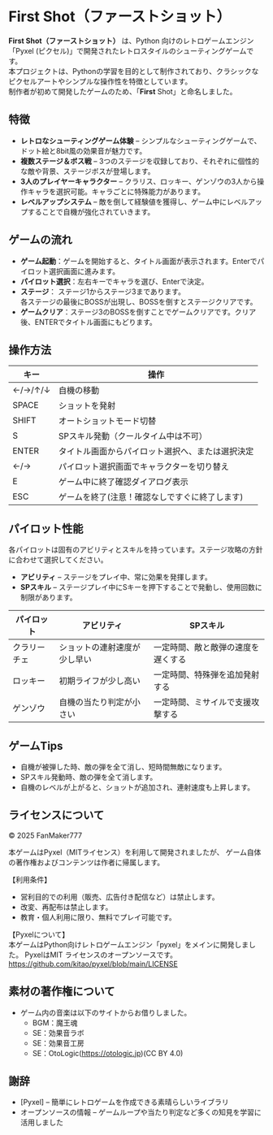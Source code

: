 # First Shot（ファーストショット）

**First Shot（ファーストショット）** は、Python 向けのレトロゲームエンジン「Pyxel (ピクセル)」で開発されたレトロスタイルのシューティングゲームです。  
本プロジェクトは、Pythonの学習を目的として制作されており、クラシックなピクセルアートやシンプルな操作性を特徴としています。<br>
制作者が初めて開発したゲームのため、「**First** Shot」と命名しました。

## 特徴

- **レトロなシューティングゲーム体験** – シンプルなシューティングゲームで、ドット絵と8bit風の効果音が魅力です。
- **複数ステージ＆ボス戦** – 3つのステージを収録しており、それぞれに個性的な敵や背景、ステージボスが登場します。
- **3人のプレイヤーキャラクター** – クラリス、ロッキー、ゲンゾウの3人から操作キャラを選択可能。キャラごとに特殊能力があります。
- **レベルアップシステム** – 敵を倒して経験値を獲得し、ゲーム中にレベルアップすることで自機が強化されていきます。

## ゲームの流れ

- **ゲーム起動**：ゲームを開始すると、タイトル画面が表示されます。Enterでパイロット選択画面に進みます。
- **パイロット選択**：左右キーでキャラを選び、Enterで決定。
- **ステージ**：
  ステージ1からステージ3まであります。<br>
  各ステージの最後にBOSSが出現し、BOSSを倒すとステージクリアです。
- **ゲームクリア**：ステージ3のBOSSを倒すことでゲームクリアです。クリア後、ENTERでタイトル画面にもどります。

## 操作方法

| キー | 操作 |
|------|------|
| ←/→/↑/↓ | 自機の移動 |
| SPACE | ショットを発射 |
| SHIFT | オートショットモード切替 |
| S | SPスキル発動（クールタイム中は不可） |
| ENTER | タイトル画面からパイロット選択へ、または選択決定 |
| ←/→ | パイロット選択画面でキャラクターを切り替え |
| E | ゲーム中に終了確認ダイアログ表示 |
| ESC | ゲームを終了(注意！確認なしですぐに終了します) |

## パイロット性能

各パイロットは固有のアビリティとスキルを持っています。ステージ攻略の方針に合わせて選択してください。
- **アビリティ** – ステージをプレイ中、常に効果を発揮します。
- **SPスキル** – ステージプレイ中にSキーを押下することで発動し、使用回数に制限があります。

| パイロット | アビリティ | SPスキル |
|-------------|------------|---------|
| クラリーチェ | ショットの連射速度が少し早い | 一定時間、敵と敵弾の速度を遅くする |
| ロッキー | 初期ライフが少し高い | 一定時間、特殊弾を追加発射する |
| ゲンゾウ | 自機の当たり判定が小さい | 一定時間、ミサイルで支援攻撃する |

## ゲームTips

- 自機が被弾した時、敵の弾を全て消し、短時間無敵になります。
- SPスキル発動時、敵の弾を全て消します。
- 自機のレベルが上がると、ショットが追加され、連射速度も上昇します。


## ライセンスについて
© 2025 FanMaker777

本ゲームはPyxel（MITライセンス）を利用して開発されましたが、
ゲーム自体の著作権およびコンテンツは作者に帰属します。

【利用条件】
- 営利目的での利用（販売、広告付き配信など）は禁止します。
- 改変、再配布は禁止します。
- 教育・個人利用に限り、無料でプレイ可能です。

【Pyxelについて】<br>
本ゲームはPython向けレトロゲームエンジン「pyxel」をメインに開発しました。
PyxelはMIT ライセンスのオープンソースです。
https://github.com/kitao/pyxel/blob/main/LICENSE

## 素材の著作権について
- ゲーム内の音楽は以下のサイトからお借りしました。
  - BGM：魔王魂
  - SE：効果音ラボ
  - SE：効果音工房
  - SE：OtoLogic(https://otologic.jp)(CC BY 4.0)

## 謝辞
- [Pyxel] – 簡単にレトロゲームを作成できる素晴らしいライブラリ
- オープンソースの情報 – ゲームループや当たり判定など多くの知見を学習に活用しました
